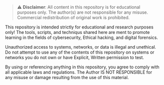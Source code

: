 > ⚠️ **Disclaimer**: All content in this repository is for educational purposes only. The author(s) are not responsible for any misuse. Commercial redistribution of original work is prohibited.

This repository is intended strictly for educational and research purposes only! The tools, scripts, and techniqus shared here are ment to promote learning in the fields of cybersecurity, Ethical hacking, and digital forensics.

Unauthorized access to systems, networks, or data is illegal and unethical. Do not attempt to use any of the contents of this repository on systems or networks you do not own or have Explicit, Written permission to test.

By using or referencing anything in this repository, you agree to comply with all applicable laws and regulations. The Author IS NOT RESPONSIBLE for any misuse or damage resulting from the use of this material.
